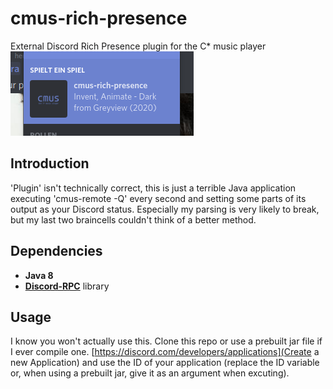 # cmus-rich-presence
External Discord Rich Presence plugin for the C* music player
![Preview](preview.png)

## Introduction
'Plugin' isn't technically correct, this is just a terrible Java application executing 'cmus-remote -Q' every second and setting some parts of its output as your Discord status. Especially my parsing is very likely to break, but my last two braincells couldn't think of a better method.

## Dependencies
- **Java 8**
- [**Discord-RPC**](https://github.com/Vatuu/discord-rpc) library

## Usage
I know you won't actually use this.
Clone this repo or use a prebuilt jar file if I ever compile one.
[https://discord.com/developers/applications](Create a new Application) and use the ID of your application (replace the ID variable or, when using a prebuilt jar, give it as an argument when excuting).
